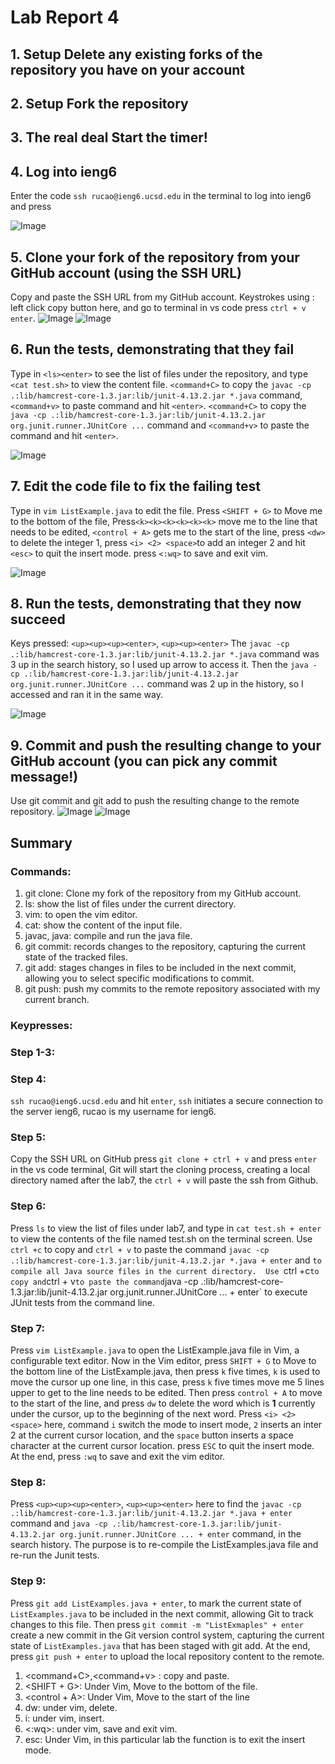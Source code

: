 # Lab Report 4

## 1. Setup Delete any existing forks of the repository you have on your account

## 2. Setup Fork the repository

## 3. The real deal Start the timer!

## 4. Log into ieng6
  Enter the code `ssh rucao@ieng6.ucsd.edu` in the terminal to log into ieng6 and press <enter>
  
  ![Image](step4.png)

## 5. Clone your fork of the repository from your GitHub account (using the SSH URL)
  Copy and paste the SSH URL from my GitHub account. 
  Keystrokes using  : left click copy button here, and go to terminal in vs code press `ctrl + v enter`.
  ![Image](pp.png)
  ![Image](step5.png)
  
## 6. Run the tests, demonstrating that they fail
  Type in `<ls><enter>` to see the list of files under the repository, and type `<cat test.sh>` to view the content file. `<command+C>` to copy the `javac -cp .:lib/hamcrest-core-1.3.jar:lib/junit-4.13.2.jar *.java` command, 
  `<command+v>` to paste command and hit `<enter>`. `<command+C>` to copy the `java -cp .:lib/hamcrest-core-1.3.jar:lib/junit-4.13.2.jar org.junit.runner.JUnitCore ...` command and  `<command+v>` to paste the command and hit `<enter>`. 
  
  ![Image](step6.png)

## 7. Edit the code file to fix the failing test
  Type in `vim ListExample.java` to edit the file. 
  Press `<SHIFT + G>` to Move me to the bottom of the file, Press`<k><k><k><k><k><k>` move me to the line that needs to be edited, `<control + A>` gets me to the start of the line, press `<dw>` to delete the integer 1, press `<i> <2> <space>`to 
  add an integer 2 and hit `<esc>` to quit the insert mode. press `<:wq>` to save and exit vim. 
  
  ![Image](step7.png)

## 8. Run the tests, demonstrating that they now succeed
  Keys pressed: `<up><up><up><enter>`, `<up><up><enter>` The `javac -cp .:lib/hamcrest-core-1.3.jar:lib/junit-4.13.2.jar *.java` command was 3 up in the search history, so I used up arrow to access it. 
  Then the `java -cp .:lib/hamcrest-core-1.3.jar:lib/junit-4.13.2.jar org.junit.runner.JUnitCore ...` command was 2 up in the history, so I accessed and ran it in the same way.
  
  ![Image](step8.png)

## 9. Commit and push the resulting change to your GitHub account (you can pick any commit message!)
  Use git commit and git add to push the resulting change to the remote repository. 
  ![Image](step9.png)
  ![Image](step9-1.png)
## Summary 

### Commands: 
   1. git clone: Clone my fork of the repository from my GitHub account.
   2. ls: show the list of files under the current directory.
   3. vim: to open the vim editor.
   4. cat: show the content of the input file.
   5. javac, java: compile and run the java file.
   6. git commit: records changes to the repository, capturing the current state of the tracked files.
   7. git add: stages changes in files to be included in the next commit, allowing you to select specific modifications to commit.
   8. git push: push my commits to the remote repository associated with my current branch.

### Keypresses:
  ### Step 1-3: 
  ### Step 4: 
  `ssh rucao@ieng6.ucsd.edu` and hit `enter`, `ssh`  initiates a secure connection to the server ieng6, rucao is my username for ieng6.
  ### Step 5: 
  Copy the SSH URL on GitHub press `git clone + ctrl + v`  and press `enter` in the vs code terminal, Git will start the cloning process, creating a local directory named after the lab7, the `ctrl + v` will paste the ssh from Github.
  ### Step 6: 
  Press `ls` to view the list of files under lab7, and type in `cat test.sh + enter` to view the contents of the file named test.sh on the terminal screen. Use `ctrl +c` to copy and `ctrl + v` to paste the command `javac -cp .:lib/hamcrest-core-1.3.jar:lib/junit-4.13.2.jar *.java + enter`  and `to compile all Java source files in the current directory.  Use `ctrl +c` to copy and `ctrl + v` to paste the command `java -cp .:lib/hamcrest-core-1.3.jar:lib/junit-4.13.2.jar org.junit.runner.JUnitCore ... + enter` to execute JUnit tests from the command line.
  ### Step 7: 
  Press `vim ListExample.java` to open the ListExample.java file in Vim, a configurable text editor. Now in the Vim editor, press `SHIFT + G` to Move to the bottom line of the ListExample.java, then press `k` five times, `k` is used to move the cursor up one line, in this case, press `k` five times move me 5 lines upper to get to the line needs to be edited. Then press `control + A` to move to the start of the line, and press `dw` to delete the word which is **1** currently under the cursor, up to the beginning of the next word. Press `<i> <2> <space>` here, command `i` switch the mode to insert mode, `2` inserts an inter 2 at the current cursor location, and the `space` button inserts a space character at the current cursor location. press `ESC` to quit the insert mode. At the end, press `:wq` to save and exit the vim editor. 
  ### Step 8: 
  Press `<up><up><up><enter>`, `<up><up><enter>` here to find the `javac -cp .:lib/hamcrest-core-1.3.jar:lib/junit-4.13.2.jar *.java + enter` command and `java -cp .:lib/hamcrest-core-1.3.jar:lib/junit-4.13.2.jar org.junit.runner.JUnitCore ... + enter` command, in the search history. The purpose is to re-compile the ListExamples.java file and re-run the Junit tests.
  ### Step 9: 
  Press `git add ListExamples.java + enter`, to mark the current state of `ListExamples.java` to be included in the next commit, allowing Git to track changes to this file. Then press `git commit -m "ListExmaples" + enter` create a new commit in the Git version control system, capturing the current state of `ListExamples.java` that has been staged with git add. At the end, press `git push + enter` to upload the local repository content to the remote.
  

   1. <command+C>,<command+v> : copy and paste.
   2. <SHIFT + G>: Under Vim, Move to the bottom of the file.
   3. <control + A>: Under Vim, Move to the start of the line
   4. dw: under vim, delete.
   5. i: under vim, insert.
   6. <:wq>: under vim, save and exit vim.
   7. esc: Under Vim, in this particular lab the function is to exit the insert mode. 
